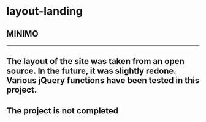 # layout-landing
## MINIMO
---
The layout of the site was taken from an open source. In the future, it was slightly redone. Various jQuery functions have been tested in this project.
---
## The project is not completed
 
